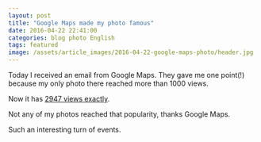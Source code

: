 ```yaml
---
layout: post
title: "Google Maps made my photo famous"
date: 2016-04-22 22:41:00
categories: blog photo English
tags: featured
image: /assets/article_images/2016-04-22-google-maps-photo/header.jpg
---
```


Today I received an email from Google Maps.
They gave me one point(!) because my only photo there reached more than 1000 views.

Now it has [2947 views exactly](https://www.google.com/maps/contrib/110617674437473699686/photos/@59.3689348,24.1344537,15z/data=!4m3!8m2!3m1!1e1).

Not any of my photos reached that popularity, thanks Google Maps.

Such an interesting turn of events.
